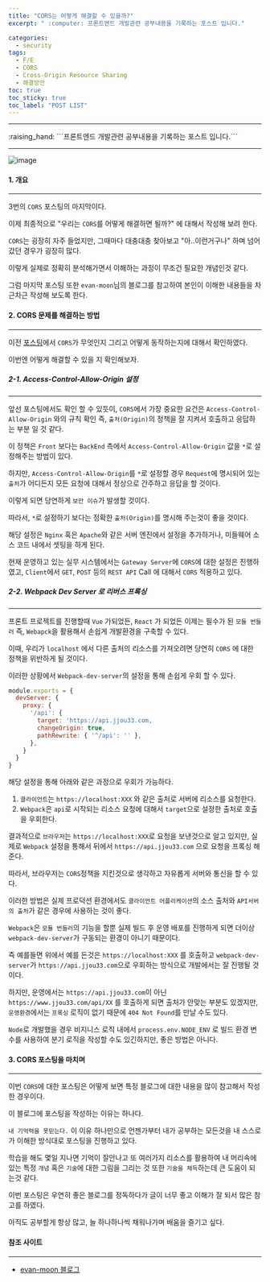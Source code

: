 ```yaml
---
title: "CORS는 어떻게 해결할 수 있을까?"
excerpt: " :computer: 프론트엔드 개발관련 공부내용을 기록하는 포스트 입니다."

categories:
  - security
tags:
  - F/E
  - CORS
  - Cross-Origin Resource Sharing
  - 해결방안
toc: true
toc_sticky: true
toc_label: "POST LIST"
---
```


<hr>
:raising_hand:  ```프론트엔드 개발관련 공부내용을 기록하는 포스트 입니다.```
<hr>

![image](https://user-images.githubusercontent.com/56063287/170916827-3b942f07-5304-423a-8fc7-7a3217fdc913.png)

#### 1. 개요

---

3번의 `CORS` 포스팅의 마지막이다.

이제 최종적으로 "우리는 `CORS`를 어떻게 해결하면 될까?" 에 대해서 작성해 보려 한다.

`CORS`는 굉장히 자주 들었지만, 그때마다 대충대충 찾아보고 "아..이런거구나" 하며 넘어갔던 경우가 굉장히 많다.

이렇게 실제로 정확히 분석해가면서 이해하는 과정이 무조건 필요한 개념인것 같다.

그럼 마지막 포스팅 또한 `evan-moon`님의 블로그를 참고하여 본인이 이해한 내용들을 차근차근 작성해 보도록 한다.

#### 2. CORS 문제를 해결하는 방법

---

이전 [포스팅](https://jjou33.github.io/categories/security)에서 `CORS`가 무엇인지 그리고 어떻게 동작하는지에 대해서 확인하였다.

이번엔 어떻게 해결할 수 있을 지 확인해보자.

##### 2-1. Access-Control-Allow-Origin 설정

---

앞선 포스팅에서도 확인 할 수 있듯이, `CORS`에서 가장 중요한 요건은 `Access-Control-Allow-Origin` 와의 규칙 확인 즉, `출처(Origin)`의 정책을 잘 지켜서 호출하고 응답하는 부분 일 것 같다.

이 정책은 `Front` 보다는 `BackEnd` 측에서 `Access-Control-Allow-Origin` 값을 `*`로 설정해주는 방법이 있다.

하지만, `Access-Control-Allow-Origin`를 `*`로 설정할 경우 `Request`에 명시되어 있는 `출처`가 어디든지 모든 요청에 대해서 정상으로 간주하고 응답을 할 것이다.

이렇게 되면 당연하게 `보안 이슈`가 발생할 것이다.

따라서, `*`로 설정하기 보다는 정확한 `출처(Origin)`를 명시해 주는것이 좋을 것이다.

해당 설정은 `Nginx` 혹은 `Apache`와 같은 서버 엔진에서 설정을 추가하거나, 미들웨어 소스 코드 내에서 셋팅을 하게 된다.

현재 운영하고 있는 실무 시스템에서는 `Gateway Server`에 `CORS`에 대한 설정은 진행하였고, `Client`에서 `GET`, `POST` 등의 `REST API` Call 에 대해서 `CORS` 적용하고 있다.

##### 2-2. Webpack Dev Server 로 리버스 프록싱

---

프론트 프로젝트를 진행할때 `Vue` 가되었든, `React` 가 되었든 이제는 필수가 된 `모듈 번들러` 즉, `Webapck`을 활용해서 손쉽게 개발환경을 구축할 수 있다.

이때, 우리가 `localhost` 에서 다른 출처의 리소스를 가져오려면 당연히 `CORS` 에 대한 정책을 위반하게 될 것이다.

이러한 상황에서 `Webpack-dev-server`의 설정을 통해 손쉽게 우회 할 수 있다.

```js
module.exports = {
  devServer: {
    proxy: {
      '/api': {
        target: 'https://api.jjou33.com,
        changeOrigin: true,
        pathRewrite: { '^/api': '' },
      },
    }
  }
}
```

해당 설정을 통해 아래와 같은 과정으로 우회가 가능하다.

1. `클라이언트`는 `https://localhost:XXX` 와 같은 출처로 서버에 리소스를 요청한다.
2. `Webpack`은 `api`로 시작되는 리소스 요청에 대해서 `target`으로 설정한 출처로 호출을 우회한다.

결과적으로 `브라우저`는 `https://localhost:XXX`로 요청을 보낸것으로 알고 있지만, 실제로 `Webpack` 설정을 통해서 뒤에서 `https://api.jjou33.com` 으로 요청을 프록싱 해준다.

따라서, 브라우저는 `CORS`정책을 지킨것으로 생각하고 자유롭게 서버와 통신을 할 수 있다.

이러한 방법은 실제 프로덕션 환경에서도 `클라이언트 어플리케이션`의 소스 출처와 `API서버의 출처`가 같은 경우에 사용하는 것이 좋다.

`Webpack`은 `모듈 번들러`의 기능을 할뿐 실제 빌드 후 운영 배포를 진행하게 되면 더이상 `webpack-dev-server`가 구동되는 환경이 아니기 때문이다.

즉 예를들면 위에서 예를 든것은 `https://localhost:XXX` 를 호출하고 `webpack-dev-server`가 `https://api.jjou33.com`으로 우회하는 방식으로 개발에서는 잘 진행될 것이다.

하지만, 운영에서는 `https://api.jjou33.com`이 아닌 `https://www.jjou33.com/api/XX` 를 호출하게 되면 출처가 안맞는 부분도 있겠지만, `운영환경`에서는 `프록싱` 로직이 없기 때문에 `404 Not Found`를 만날 수도 있다.

`Node`로 개발했을 경우 비지니스 로직 내에서 `process.env.NODE_ENV` 로 빌드 환경 변수를 사용하여 분기 로직을 작성할 수도 있긴하지만, 좋은 방법은 아니다.

#### 3. CORS 포스팅을 마치며

---

이번 `CORS`에 대한 포스팅은 어떻게 보면 특정 블로그에 대한 내용을 많이 참고해서 작성한 경우이다.

이 블로그에 포스팅을 작성하는 이유는 하나다.

`내 기억력을 못믿는다.` 이 이유 하나만으로 언젠가부터 내가 공부하는 모든것을 내 스스로가 이해한 방식대로 포스팅을 진행하고 있다.

학습을 해도 몇일 지나면 기억이 잘안나고 또 여러가지 리소스를 활용하여 내 머리속에 있는 특정 `개념` 혹은 `기술`에 대한 그림을 그리는 것 또한 `기술을 체득`하는데 큰 도움이 되는것 같다.

이번 포스팅은 우연히 좋은 블로그를 정독하다가 글이 너무 좋고 이해가 잘 되서 많은 참고를 하였다.

아직도 공부할게 항상 많고, 늘 하나하나씩 채워나가며 배움을 즐기고 싶다.

#### 참조 사이트

---

- [evan-moon 블로그](https://evan-moon.github.io/2020/05/21/about-cors/#access-control-allow-origin-%EC%84%B8%ED%8C%85%ED%95%98%EA%B8%B0)
